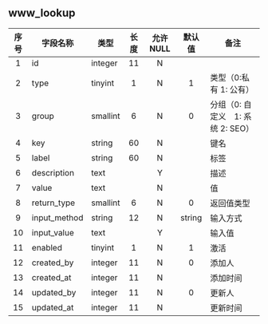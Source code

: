 **www_lookup**
---
| 序号 | 字段名称 | 类型 | 长度 | 允许 NULL | 默认值 | 备注 | 
| :---: | --- | --- | :---: | :---: | :---: | --- | 
|  1 | id           | integer  | 11 | N |        |                         | 
|  2 | type         | tinyint  | 1  | N | 1      | 类型（0:私有 1: 公有） | 
|  3 | group        | smallint | 6  | N | 0      | 分组（0: 自定义　1: 系统 2: SEO） | 
|  4 | key          | string   | 60 | N |        | 键名                  | 
|  5 | label        | string   | 60 | N |        | 标签                  | 
|  6 | description  | text     |    | Y |        | 描述                  | 
|  7 | value        | text     |    | N |        | 值                     | 
|  8 | return_type  | smallint | 6  | N | 0      | 返回值类型         | 
|  9 | input_method | string   | 12 | N | string | 输入方式            | 
| 10 | input_value  | text     |    | Y |        | 输入值               | 
| 11 | enabled      | tinyint  | 1  | N | 1      | 激活                  | 
| 12 | created_by   | integer  | 11 | N | 0      | 添加人               | 
| 13 | created_at   | integer  | 11 | N |        | 添加时间            | 
| 14 | updated_by   | integer  | 11 | N | 0      | 更新人               | 
| 15 | updated_at   | integer  | 11 | N |        | 更新时间            | 
